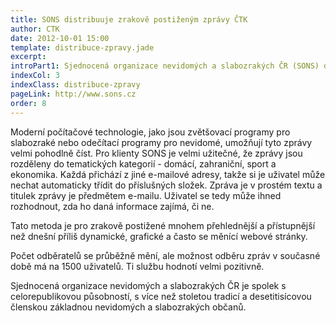 ```yaml
---
title: SONS distribuuje zrakově postiženým zprávy ČTK
author: CTK
date: 2012-10-01 15:00
template: distribuce-zpravy.jade
excerpt: 
introPart1: Sjednocená organizace nevidomých a slabozrakých ČR (SONS) distribuuje zprávy ČTK zrakově postiženým odběratelům pomocí e-mailových zpráv do jejich mailových schránek. 
indexCol: 3
indexClass: distribuce-zpravy
pageLink: http://www.sons.cz
order: 8
---
```


Moderní počítačové technologie, jako jsou zvětšovací programy pro slabozraké nebo odečítací programy pro nevidomé, umožňují tyto zprávy velmi pohodlně číst. Pro klienty SONS je velmi užitečné, že zprávy jsou rozděleny do tematických kategorií - domácí, zahraniční, sport a ekonomika. Každá přichází z jiné e-mailové adresy, takže si je uživatel může nechat automaticky třídit do příslušných složek. Zpráva je v prostém textu a titulek zprávy je předmětem e-mailu. Uživatel se tedy může ihned rozhodnout, zda ho daná informace zajímá, či ne.

Tato metoda je pro zrakově postižené mnohem přehlednější a přístupnější než dnešní příliš dynamické, grafické a často se měnící webové stránky.

Počet odběratelů se průběžně mění, ale možnost odběru zpráv v současné době má na 1500 uživatelů. Ti službu hodnotí velmi pozitivně.

Sjednocená organizace nevidomých a slabozrakých ČR je spolek s celorepublikovou působností, s více než stoletou tradicí a desetitisícovou členskou základnou nevidomých a slabozrakých občanů.
